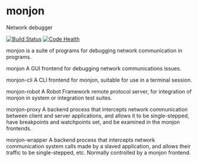 monjon
======
Network debugger

[![Build Status](https://travis-ci.org/da4089/monjon.svg?branch=master)](https://travis-ci.org/da4089/monjon.svg?branch=master)
[![Code Health](https://landscape.io/github/da4089/monjon/master/landscape.svg?style=flat)](https://landscape.io/github/da4089/monjon/master)

monjon is a suite of programs for debugging network communication in
programs.

monjon
  A GUI frontend for debugging network communications issues.

monjon-cli
  A CLI frontend for monjon, suitable for use in a terminal session.

monjon-robot
  A Robot Framework remote protocol server, for integration of monjon
  in system or integration test suites.

monjon-proxy
  A backend process that intercepts network communication between
  client and server applications, and allows it to be single-stepped,
  have breakpoints and watchpoints set, and be examined in the monjon
  frontends.

monjon-wrapper
  A backend process that intercepts network communication system calls
  made by a slaved application, and allows their traffic to be
  single-stepped, etc.  Normally controlled by a monjon frontend.


